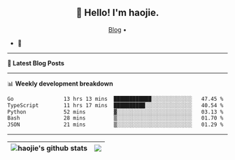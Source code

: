 <h2 align="center">👋 Hello! I'm haojie.</h2>
<p align="center">
  <a href="https://aoyouer.com">Blog</a> •
</p>


- 🔭 


-------

**📝 Latest Blog Posts**


-------

📊 **Weekly development breakdown**
<!--START_SECTION:waka-->

```txt
Go                13 hrs 13 mins  ████████████░░░░░░░░░░░░░   47.45 %
TypeScript        11 hrs 17 mins  ██████████░░░░░░░░░░░░░░░   40.54 %
Python            52 mins         ▓░░░░░░░░░░░░░░░░░░░░░░░░   03.13 %
Bash              28 mins         ▒░░░░░░░░░░░░░░░░░░░░░░░░   01.70 %
JSON              21 mins         ▒░░░░░░░░░░░░░░░░░░░░░░░░   01.29 %
```

<!--END_SECTION:waka-->

-------



| <img align="center" src="https://github-readme-stats.vercel.app/api?username=haojie06&show_icons=true&theme=graywhite&show_icons=true&count_private=true&include_all_commits=true&hide_border=true" alt="haojie's github stats" /> | <img align="center" src="https://github-readme-stats.vercel.app/api/top-langs/?username=haojie06&layout=compact&theme=graywhite&hide_border=true&hide=css,html" /> |
| ------------- | ------------- |


